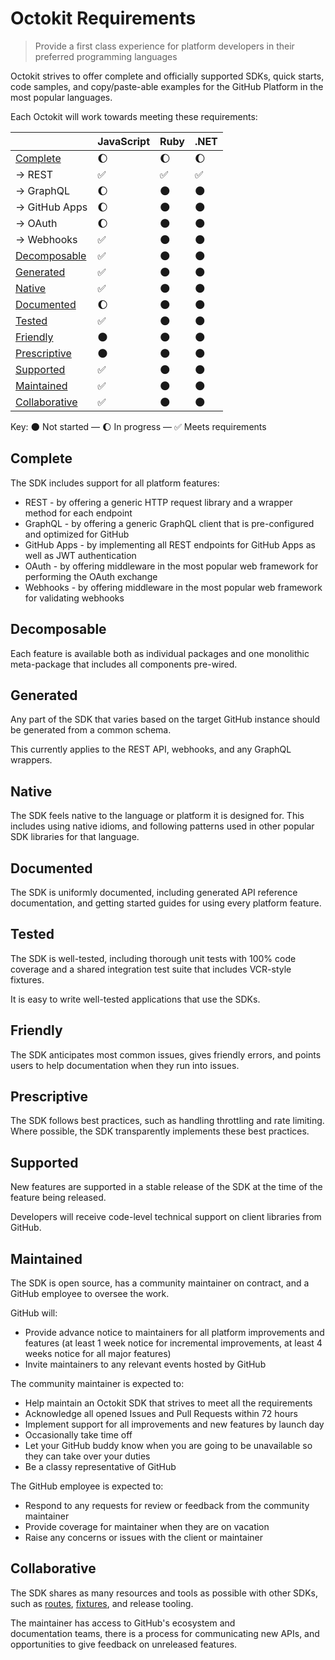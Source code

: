 # Octokit Requirements

> Provide a first class experience for platform developers in their preferred programming languages

Octokit strives to offer complete and officially supported SDKs, quick starts, code samples, and copy/paste-able examples for the GitHub Platform in the most popular languages.

Each Octokit will work towards meeting these requirements:

|                                 | JavaScript | Ruby | .NET |
| ------------------------------- | ---------- | ---- | ---- |
| [Complete](#complete)           | 🌔         | 🌔   | 🌔   |
| → REST                          | ✅         | ✅   | ✅   |
| → GraphQL                       | 🌔         | 🌑   | 🌑   |
| → GitHub Apps                   | 🌔         | 🌑   | 🌑   |
| → OAuth                         | 🌔         | 🌑   | 🌑   |
| → Webhooks                      | ✅         | 🌑   | 🌑   |
| [Decomposable](#decomposable)   | ✅         | 🌑   | 🌑   |
| [Generated](#generated)         | ✅         | 🌑   | 🌑   |
| [Native](#native)               | ✅         | 🌑   | 🌑   |
| [Documented](#documented)       | 🌔         | 🌑   | 🌑   |
| [Tested](#tested)               | ✅         | 🌑   | 🌑   |
| [Friendly](#friendly)           | 🌑         | 🌑   | 🌑   |
| [Prescriptive](#prescriptive)   | 🌑         | 🌑   | 🌑   |
| [Supported](#supported)         | ✅         | 🌑   | 🌑   |
| [Maintained](#maintained)       | ✅         | 🌑   | 🌑   |
| [Collaborative](#collaborative) | ✅         | 🌑   | 🌑   |

Key: 🌑 Not started — 🌔 In progress —  ✅ Meets requirements

## Complete

The SDK includes support for all platform features:

- REST - by offering a generic HTTP request library and a wrapper method for each endpoint
- GraphQL - by offering a generic GraphQL client that is pre-configured and optimized for GitHub
- GitHub Apps - by implementing all REST endpoints for GitHub Apps as well as JWT authentication
- OAuth - by offering middleware in the most popular web framework for performing the OAuth exchange
- Webhooks - by offering middleware in the most popular web framework for validating webhooks

## Decomposable

Each feature is available both as individual packages and one monolithic meta-package that includes all components pre-wired.

## Generated

Any part of the SDK that varies based on the target GitHub instance should be generated from a common schema.

This currently applies to the REST API, webhooks, and any GraphQL wrappers.

## Native

The SDK feels native to the language or platform it is designed for. This includes using native idioms, and following patterns used in other popular SDK libraries for that language.

## Documented

The SDK is uniformly documented, including generated API reference documentation, and getting started guides for using every platform feature.

## Tested

The SDK is well-tested, including thorough unit tests with 100% code coverage and a shared integration test suite that includes VCR-style fixtures.

It is easy to write well-tested applications that use the SDKs.

## Friendly

The SDK anticipates most common issues, gives friendly errors, and points users to help documentation when they run into issues.

## Prescriptive

The SDK follows best practices, such as handling throttling and rate limiting. Where possible, the SDK transparently implements these best practices.

## Supported

New features are supported in a stable release of the SDK at the time of the feature being released.

Developers will receive code-level technical support on client libraries from GitHub.

## Maintained

The SDK is open source, has a community maintainer on contract, and a GitHub employee to oversee the work.

GitHub will:

- Provide advance notice to maintainers for all platform improvements and features (at least 1 week notice for incremental improvements, at least 4 weeks notice for all major features)
- Invite maintainers to any relevant events hosted by GitHub

The community maintainer is expected to:

- Help maintain an Octokit SDK that strives to meet all the requirements
- Acknowledge all opened Issues and Pull Requests within 72 hours
- Implement support for all improvements and new features by launch day
- Occasionally take time off
- Let your GitHub buddy know when you are going to be unavailable so they can take over your duties
- Be a classy representative of GitHub

The GitHub employee is expected to:

- Respond to any requests for review or feedback from the community maintainer
- Provide coverage for maintainer when they are on vacation
- Raise any concerns or issues with the client or maintainer

## Collaborative

The SDK shares as many resources and tools as possible with other SDKs, such as [routes](https://github.com/octokit/routes), [fixtures](https://github.com/octokit/fixtures), and release tooling.


The maintainer has access to GitHub's ecosystem and documentation teams, there is a process for communicating new APIs, and opportunities to give feedback on unreleased features.
